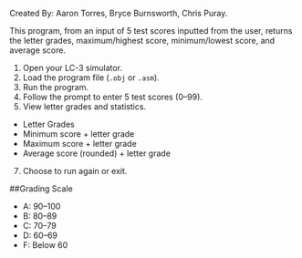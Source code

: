 Created By: Aaron Torres, Bryce Burnsworth, Chris Puray.

This program, from an input of 5 test scores inputted from the user, returns the letter grades, maximum/highest score, minimum/lowest score, and average score.

1. Open your LC-3 simulator.
2. Load the program file (`.obj` or `.asm`).
3. Run the program.
4. Follow the prompt to enter 5 test scores (0–99).
5. View letter grades and statistics.
  - Letter Grades
  - Minimum score + letter grade
  - Maximum score + letter grade
  - Average score (rounded) + letter grade
7. Choose to run again or exit.

##Grading Scale
- A: 90–100  
- B: 80–89  
- C: 70–79  
- D: 60–69  
- F: Below 60  
